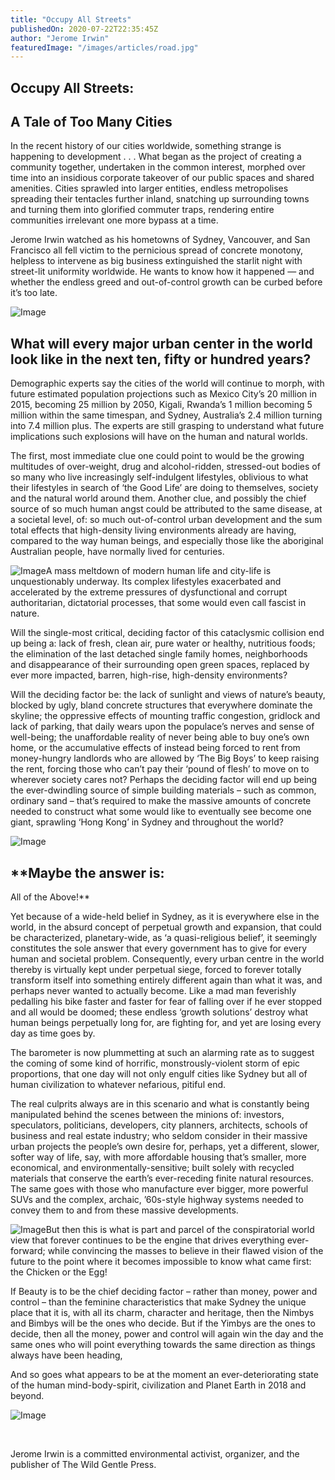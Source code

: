 ```yaml
---
title: "Occupy All Streets"
publishedOn: 2020-07-22T22:35:45Z
author: "Jerome Irwin"
featuredImage: "/images/articles/road.jpg"
---
```


## Occupy All Streets:

## A Tale of Too Many Cities

In the recent history of our cities worldwide, something strange is happening to development . . . What began as the project of creating a community together, undertaken in the common interest, morphed over time into an insidious corporate takeover of our public spaces and shared amenities. Cities sprawled into larger entities, endless metropolises spreading their tentacles further inland, snatching up surrounding towns and turning them into glorified commuter traps, rendering entire communities irrelevant one more bypass at a time.

Jerome Irwin watched as his hometowns of Sydney, Vancouver, and San Francisco all fell victim to the pernicious spread of concrete monotony, helpless to intervene as big business extinguished the starlit night with street-lit uniformity worldwide. He wants to know how it happened — and whether the endless greed and out-of-control growth can be curbed before it’s too late.

![Image](/images/articles/296-12201013079szf.jpg)
## What will every major urban center in the world look like in the next ten, fifty or hundred years?

Demographic experts say the cities of the world will continue to morph, with future estimated population projections such as Mexico City’s 20 million in 2015, becoming 25 million by 2050, Kigali, Rwanda’s 1 million becoming 5 million within the same timespan, and Sydney, Australia’s 2.4 million turning into 7.4 million plus. The experts are still grasping to understand what future implications such explosions will have on the human and natural worlds.

The first, most immediate clue one could point to would be the growing multitudes of over-weight, drug and alcohol-ridden, stressed-out bodies of so many who live increasingly self-indulgent lifestyles, oblivious to what their lifestyles in search of ‘the Good Life’ are doing to themselves, society and the natural world around them. Another clue, and possibly the chief source of so much human angst could be attributed to the same disease, at a societal level, of: so much out-of-control urban development and the sum total effects that high-density living environments already are having, compared to the way human beings, and especially those like the aboriginal Australian people, have normally lived for centuries.

![Image](/images/articles/commercial-drive.jpg)A mass meltdown of modern human life and city-life is unquestionably underway. Its complex lifestyles exacerbated and accelerated by the extreme pressures of dysfunctional and corrupt authoritarian, dictatorial processes, that some would even call fascist in nature.

Will the single-most critical, deciding factor of this cataclysmic collision end up being a: lack of fresh, clean air, pure water or healthy, nutritious foods; the elimination of the last detached single family homes, neighborhoods and disappearance of their surrounding open green spaces, replaced by ever more impacted, barren, high-rise, high-density environments?

Will the deciding factor be: the lack of sunlight and views of nature’s beauty, blocked by ugly, bland concrete structures that everywhere dominate the skyline; the oppressive effects of mounting traffic congestion, gridlock and lack of parking, that daily wears upon the populace’s nerves and sense of well-being; the unaffordable reality of never being able to buy one’s own home, or the accumulative effects of instead being forced to rent from money-hungry landlords who are allowed by ‘The Big Boys’ to keep raising the rent, forcing those who can’t pay their ‘pound of flesh’ to move on to wherever society cares not? Perhaps the deciding factor will end up being the ever-dwindling source of simple building materials – such as common, ordinary sand – that’s required to make the massive amounts of concrete needed to construct what some would like to eventually see become one giant, sprawling ‘Hong Kong’ in Sydney and throughout the world?

![Image](/images/articles/busy-ferhadija-street-sarajevo.jpg)
## ‍**Maybe the answer is:
All of the Above!**

Yet because of a wide-held belief in Sydney, as it is everywhere else in the world, in the absurd concept of perpetual growth and expansion, that could be characterized, planetary-wide, as ‘a quasi-religious belief’, it seemingly constitutes the sole answer that every government has to give for every human and societal problem. Consequently, every urban centre in the world thereby is virtually kept under perpetual siege, forced to forever totally transform itself into something entirely different again than what it was, and perhaps never wanted to actually become. Like a mad man feverishly pedalling his bike faster and faster for fear of falling over if he ever stopped and all would be doomed; these endless ‘growth solutions’ destroy what human beings perpetually long for, are fighting for, and yet are losing every day as time goes by.

The barometer is now plummetting at such an alarming rate as to suggest the coming of some kind of horrific, monstrously-violent storm of epic proportions, that one day will not only engulf cities like Sydney but all of human civilization to whatever nefarious, pitiful end.

The real culprits always are in this scenario and what is constantly being manipulated behind the scenes between the minions of:
investors, speculators, politicians, developers, city planners, architects, schools of business and real estate industry;
who seldom consider in their massive urban projects the people’s own desire for, perhaps, yet a different, slower, softer way of life, say, with more affordable housing that’s smaller, more economical, and environmentally-sensitive; built solely with recycled materials that conserve the earth’s ever-receding finite natural resources. The same goes with those who manufacture ever bigger, more powerful SUVs and the complex, archaic, ’60s-style highway systems needed to convey them to and from these massive developments.

![Image](/images/articles/35542223870-e335f5b8b4-b.jpg)But then this is what is part and parcel of the conspiratorial world view that forever continues to be the engine that drives everything ever-forward; while convincing the masses to believe in their flawed vision of the future to the point where it becomes impossible to know what came first: the Chicken or the Egg!

If Beauty is to be the chief deciding factor – rather than money, power and control – than the feminine characteristics that make Sydney the unique place that it is, with all its charm, character and heritage, then the Nimbys and Bimbys will be the ones who decide. But if the Yimbys are the ones to decide, then all the money, power and control will again win the day and the same ones who will point everything towards the same direction as things always have been heading,

And so goes what appears to be at the moment an ever-deteriorating state of the human mind-body-spirit, civilization and Planet Earth in 2018 and beyond.

![Image](/images/articles/first-nations-fuck-you.png)‍

‍

Jerome Irwin is a committed environmental activist, organizer, and the publisher of The Wild Gentle Press.
